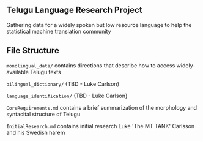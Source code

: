 ## Telugu Language Research Project

Gathering data for a widely spoken but low resource language to help the statistical machine translation community

## File Structure

`monolingual_data/` contains directions that describe how to access widely-available Telugu texts

`bilingual_dictionary/` {TBD - Luke Carlson}

`language_identification/` {TBD - Luke Carlson}

`CoreRequirements.md` contains a brief summarization of the morphology and syntacital structure of Telugu

`InitialResearch.md` contains initial research Luke 'The MT TANK' Carlsson and his Swedish harem


